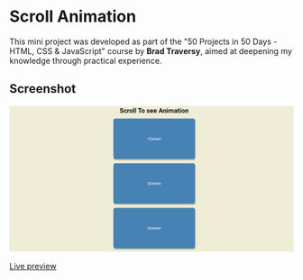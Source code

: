 # Scroll Animation

This mini project was developed as part of the "50 Projects in 50 Days - HTML, CSS & JavaScript" course by **Brad Traversy**, aimed at deepening my knowledge through practical experience.

## Screenshot

![Scroll Animation](img/scroll_animation.png)

[Live preview](https://milanilic-w28.github.io/scroll-animation/)
